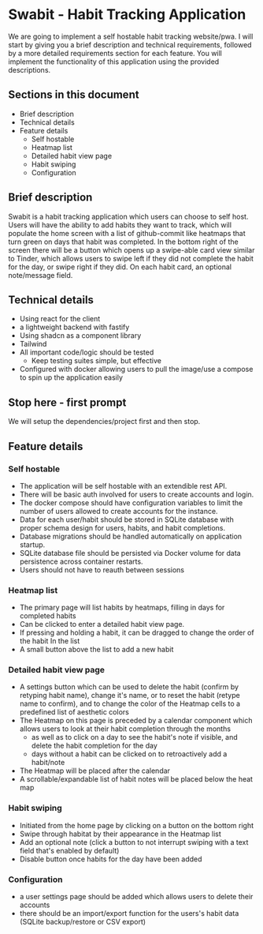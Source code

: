 # Swabit - Habit Tracking Application

We are going to implement a self hostable habit tracking website/pwa. I will start by giving you a brief description and technical requirements, followed by a more detailed requirements section for each feature. You will implement the functionality of this application using the provided descriptions.

## Sections in this document
- Brief description  
- Technical details
- Feature details 
	- Self hostable 
	- Heatmap list 
	- Detailed habit view page 
	- Habit swiping 
	- Configuration  

## Brief description

Swabit is a habit tracking application which users can choose to self host. Users will have the ability to add habits they want to track, which will populate the home screen with a list of github-commit like heatmaps that turn green on days that habit was completed. In the bottom right of the screen there will be a button which opens up a swipe-able card view similar to Tinder, which allows users to swipe left if they did not complete the habit for the day, or swipe right if they did. On each habit card, an optional note/message field.  

## Technical details

- Using react for the client
- a lightweight backend with fastify
- Using shadcn as a component library
- Tailwind
- All important code/logic should be tested 
	- Keep testing suites simple, but effective
- Configured with docker allowing users to pull the image/use a compose to spin up the application easily  

## Stop here - first prompt
We will setup the dependencies/project first and then stop. 

## Feature details

### Self hostable 

- The application will be self hostable with an extendible rest API.  
- There will be basic auth involved for users to create accounts and login.  
- The docker compose should have configuration variables to limit the number of users allowed to create accounts for the instance.  
- Data for each user/habit should be stored in SQLite database with proper schema design for users, habits, and habit completions.
- Database migrations should be handled automatically on application startup.
- SQLite database file should be persisted via Docker volume for data persistence across container restarts.
- Users should not have to reauth between sessions

### Heatmap list 

- The primary page will list habits by heatmaps, filling in days for completed habits 
- Can be clicked to enter a detailed habit view page.  
- If pressing and holding a habit, it can be dragged to change the order of the habit In the list 
- A small button above the list to add a new habit

### Detailed habit view page 

- A settings button which can be used to delete the habit (confirm by retyping habit name), change it's name, or to reset the habit (retype name to confirm), and to change the color of the Heatmap cells to a predefined list of aesthetic colors 
- The Heatmap on this page is preceded by a calendar component which allows users to look at their habit completion through the months 
	- as well as to click on a day to see the habit's note if visible, and delete the habit completion for the day 
	- days without a habit can be clicked on to retroactively add a habit/note 
- The Heatmap will be placed after the calendar 
- A scrollable/expandable list of habit notes will be placed below the heat map

### Habit swiping 

- Initiated from the home page by clicking on a button on the bottom right 
- Swipe through habitat by their appearance in the Heatmap list 
- Add an optional note (click a button to not interrupt swiping with a text field that's enabled by default)
- Disable button once habits for the day have been added

### Configuration 

- a user settings page should be added which allows users to delete their accounts  
- there should be an import/export function for the users's habit data (SQLite backup/restore or CSV export)